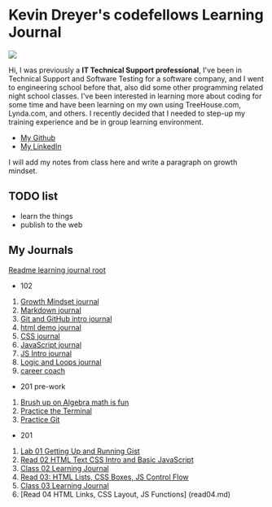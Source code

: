 # Kevin Dreyer's codefellows Learning Journal
![](https://upload.wikimedia.org/wikipedia/commons/thumb/b/b8/An_Teallach_panorama.jpg/2880px-An_Teallach_panorama.jpg)

Hi, I was previously a **IT Technical Support professional**, I've been in Technical Support and Software Testing for a software company, and I went to engineering school before that, also did some other programming related night school classes.  I've been interested in learning more about coding for some time and have been learning on my own using TreeHouse.com, Lynda.com, and others.  I recently decided that I needed to step-up my training experience and be in group learning environment.

* [My Github](https://github.com/astrokd)
* [My LinkedIn](https://www.linkedin.com/in/kevinjdreyer/)

I will add my notes from class here and write a paragraph on growth mindset.

## TODO list

+ learn the things 
+ publish to the web 

## My Journals
[Readme learning journal root](README.md)
- 102
1. [Growth Mindset journal](growthmindset.md)
2. [Markdown journal](markdown.md)
3. [Git and GitHub intro journal](Git_GitHub.md)
4. [html demo journal](htmldemo.md)
5. [CSS journal](css.md)
6. [JavaScript journal](JavaScript.md)
7. [JS Intro journal](JS_Intro.md)
8. [Logic and Loops journal](logic_loops.md)
9. [career coach](career_coach.md)
- 201 pre-work
1. [Brush up on Algebra math is fun](mathsisfun.md)
2. [Practice the Terminal](theTerminal.md)
3. [Practice Git](moreGit.md)
- 201
1. [Lab 01 Getting Up and Running Gist](https://gist.github.com/astrokd/0b2f10303b372f6cd3246c24d2c43c20)
2. [Read 02 HTML Text CSS Intro and Basic JavaScript](read02.md)
3. [Class 02 Learning Journal](class2.md)
4. [Read 03: HTML Lists, CSS Boxes, JS Control Flow](read03.md)
5. [Class 03 Learning Journal](class03.md)
6. [Read 04 HTML Links, CSS Layout, JS Functions] (read04.md)

